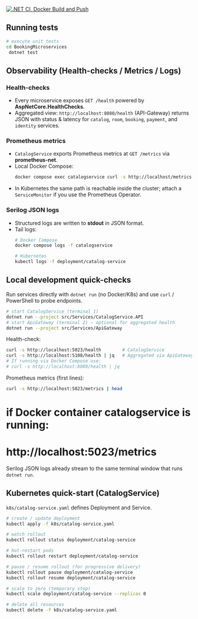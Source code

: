 [![.NET CI, Docker Build and Push](https://github.com/nikmorror37/BookingMicroservices/actions/workflows/ci.yml/badge.svg)](https://github.com/nikmorror37/BookingMicroservices/actions/workflows/ci.yml)

## Running tests

```bash
# execute unit tests
cd BookingMicroservices
 dotnet test
```

## Observability (Health-checks / Metrics / Logs)

### Health-checks
- Every microservice exposes `GET /health` powered by **AspNetCore.HealthChecks**.
- Aggregated view: `http://localhost:8080/health` (API-Gateway) returns JSON with status & latency for `catalog`, `room`, `booking`, `payment`, and `identity` services.

### Prometheus metrics
- `CatalogService` exports Prometheus metrics at `GET /metrics` via **prometheus-net**.
- Local Docker Compose:
  ```bash
  docker compose exec catalogservice curl -s http://localhost/metrics | head
  ```
- In Kubernetes the same path is reachable inside the cluster; attach a `ServiceMonitor` if you use the Prometheus Operator.

### Serilog JSON logs
- Structured logs are written to **stdout** in JSON format.
- Tail logs:
  ```bash
  # Docker Compose
  docker compose logs -f catalogservice

  # Kubernetes
  kubectl logs -f deployment/catalog-service
  ```

## Local development quick-checks

Run services directly with `dotnet run` (no Docker/K8s) and use `curl` / PowerShell to probe endpoints.

```bash
# start CatalogService (terminal 1)
dotnet run --project src/Services/CatalogService.API
# start ApiGateway (terminal 2) – optional for aggregated health
dotnet run --project src/Services/ApiGateway
```

Health-check:
```bash
curl -s http://localhost:5023/health        # CatalogService
curl -s http://localhost:5108/health | jq   # Aggregated via ApiGateway (local run, see launchSettings)
# If running via Docker Compose use:
# curl -s http://localhost:8080/health | jq
```

Prometheus metrics (first lines):
```bash
curl -s http://localhost:5023/metrics | head
```
# if Docker container catalogservice is running:
# http://localhost:5023/metrics

Serilog JSON logs already stream to the same terminal window that runs `dotnet run`.

## Kubernetes quick-start (CatalogService)

`k8s/catalog-service.yaml` defines Deployment and Service.

```bash
# create / update deployment
kubectl apply -f k8s/catalog-service.yaml

# watch rollout
kubectl rollout status deployment/catalog-service

# hot-restart pods
kubectl rollout restart deployment/catalog-service

# pause / resume rollout (for progressive delivery)
kubectl rollout pause deployment/catalog-service
kubectl rollout resume deployment/catalog-service

# scale to zero (temporary stop)
kubectl scale deployment/catalog-service --replicas 0

# delete all resources
kubectl delete -f k8s/catalog-service.yaml
```

